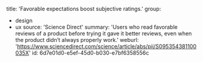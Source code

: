 title: 'Favorable expectations boost subjective ratings.'
group:
  - design
  - ux
source: 'Science Direct'
summary: 'Users who read favorable reviews of a product before trying it gave it better reviews, even when the product didn’t always properly work.'
weburl: 'https://www.sciencedirect.com/science/article/abs/pii/S095354381100035X'
id: 6d7e01d0-e5ef-45d0-b030-e7bf6358556c
